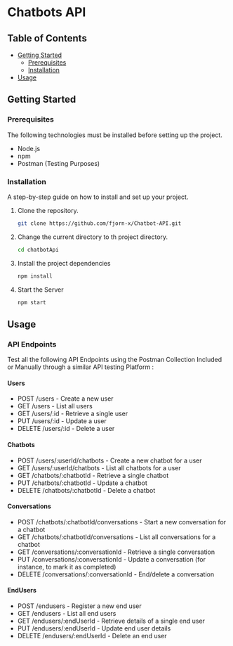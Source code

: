 # Chatbots API

## Table of Contents

- [Getting Started](#getting-started)
  - [Prerequisites](#prerequisites)
  - [Installation](#installation)
- [Usage](#usage)

## Getting Started


### Prerequisites

The following technologies must be installed before setting up the project.

- Node.js
- npm
- Postman (Testing Purposes)

### Installation

A step-by-step guide on how to install and set up your project.

1. Clone the repository.

   ```bash
   git clone https://github.com/fjorn-x/Chatbot-API.git
   ```

1. Change the current directory to th project directory.

   ```bash
   cd chatbotApi
   ```

1. Install the project dependencies

   ```bash
   npm install
   ```

1. Start the Server

   ```bash
   npm start
   ```

## Usage

### API Endpoints

Test all the following API Endpoints using the Postman Collection Included or Manually through a similar API testing Platform :

#### Users

- POST /users - Create a new user
- GET /users - List all users
- GET /users/:id - Retrieve a single user
- PUT /users/:id - Update a user
- DELETE /users/:id - Delete a user

#### Chatbots

- POST /users/:userId/chatbots - Create a new chatbot for a user
- GET /users/:userId/chatbots - List all chatbots for a user
- GET /chatbots/:chatbotId - Retrieve a single chatbot
- PUT /chatbots/:chatbotId - Update a chatbot
- DELETE /chatbots/:chatbotId - Delete a chatbot

#### Conversations

- POST /chatbots/:chatbotId/conversations - Start a new conversation for a chatbot
- GET /chatbots/:chatbotId/conversations - List all conversations for a chatbot
- GET /conversations/:conversationId - Retrieve a single conversation
- PUT /conversations/:conversationId - Update a conversation (for instance, to mark it as completed)
- DELETE /conversations/:conversationId - End/delete a conversation

#### EndUsers

- POST /endusers - Register a new end user
- GET /endusers - List all end users
- GET /endusers/:endUserId - Retrieve details of a single end user
- PUT /endusers/:endUserId - Update end user details
- DELETE /endusers/:endUserId - Delete an end user
